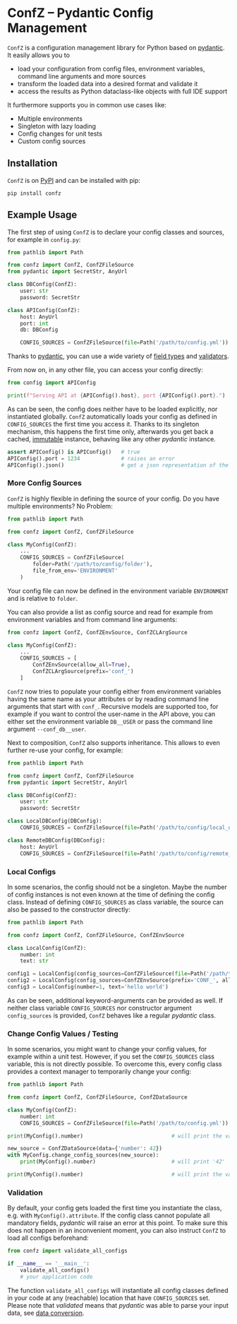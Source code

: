 # ConfZ – Pydantic Config Management

`ConfZ` is a configuration management library for Python based on [pydantic](https://pydantic-docs.helpmanual.io/).
It easily allows you to

* load your configuration from config files, environment variables, command line arguments and more sources
* transform the loaded data into a desired format and validate it
* access the results as Python dataclass-like objects with full IDE support

It furthermore supports you in common use cases like:

* Multiple environments
* Singleton with lazy loading
* Config changes for unit tests
* Custom config sources

## Installation

`ConfZ` is on [PyPI](https://pypi.org/project/confz/) and can be installed with pip:

```shell
pip install confz
```

## Example Usage

The first step of using `ConfZ` is to declare your config classes and sources, for example in `config.py`:

```python
from pathlib import Path

from confz import ConfZ, ConfZFileSource
from pydantic import SecretStr, AnyUrl

class DBConfig(ConfZ):
    user: str
    password: SecretStr

class APIConfig(ConfZ):
    host: AnyUrl
    port: int
    db: DBConfig

    CONFIG_SOURCES = ConfZFileSource(file=Path('/path/to/config.yml'))
```

Thanks to [pydantic](https://pydantic-docs.helpmanual.io/), you can use a wide variety of
[field types](https://pydantic-docs.helpmanual.io/usage/types/) and 
[validators](https://pydantic-docs.helpmanual.io/usage/validators/).

From now on, in any other file, you can access your config directly:

```python
from config import APIConfig

print(f"Serving API at {APIConfig().host}, port {APIConfig().port}.")
```

As can be seen, the config does neither have to be loaded explicitly, nor instantiated globally. `ConfZ` automatically loads
your config as defined in `CONFIG_SOURCES` the first time you access it. Thanks to its singleton mechanism, this
happens the first time only, afterwards you get back a cached,
[immutable](https://pydantic-docs.helpmanual.io/usage/models/#faux-immutability) instance, behaving like any other
_pydantic_ instance.

```python
assert APIConfig() is APIConfig()   # true
APIConfig().port = 1234             # raises an error
APIConfig().json()                  # get a json representation of the whole config
```

### More Config Sources

`ConfZ` is highly flexible in defining the source of your config. Do you have multiple environments? No Problem:

```python
from pathlib import Path

from confz import ConfZ, ConfZFileSource

class MyConfig(ConfZ):
    ...
    CONFIG_SOURCES = ConfZFileSource(
        folder=Path('/path/to/config/folder'),
        file_from_env='ENVIRONMENT'
    )
```

Your config file can now be defined in the environment variable `ENVIRONMENT` and is relative to `folder`.

You can also provide a list as config source and read for example from environment variables and from command line
arguments:

```python
from confz import ConfZ, ConfZEnvSource, ConfZCLArgSource

class MyConfig(ConfZ):
    ...
    CONFIG_SOURCES = [
        ConfZEnvSource(allow_all=True),
        ConfZCLArgSource(prefix='conf_')
    ]
```

`ConfZ` now tries to populate your config either from environment variables having the same name as your attributes or
by reading command line arguments that start with `conf_`. Recursive models are supported too, for example if you want
to control the user-name in the API above, you can either set the environment variable `DB__USER` or pass the command
line argument `--conf_db__user`.

Next to composition, `ConfZ` also supports inheritance. This allows to even further re-use your config, for example:

```python
from pathlib import Path

from confz import ConfZ, ConfZFileSource
from pydantic import SecretStr, AnyUrl

class DBConfig(ConfZ):
    user: str
    password: SecretStr

class LocalDBConfig(DBConfig):
    CONFIG_SOURCES = ConfZFileSource(file=Path('/path/to/config/local_db.yml'))

class RemoteDBConfig(DBConfig):
    host: AnyUrl
    CONFIG_SOURCES = ConfZFileSource(file=Path('/path/to/config/remote_db.yml'))
```

### Local Configs

In some scenarios, the config should not be a singleton. Maybe the number of config instances is not even known at 
the time of defining the config class. Instead of defining `CONFIG_SOURCES` as class variable, the source can also be
passed to the constructor directly:

```python
from pathlib import Path

from confz import ConfZ, ConfZFileSource, ConfZEnvSource

class LocalConfig(ConfZ):
    number: int
    text: str

config1 = LocalConfig(config_sources=ConfZFileSource(file=Path('/path/to/config.yml')))    
config2 = LocalConfig(config_sources=ConfZEnvSource(prefix='CONF_', allow=['text']), number=1)
config3 = LocalConfig(number=1, text='hello world')
```

As can be seen, additional keyword-arguments can be provided as well. If neither class variable `CONFIG_SOURCES` nor
constructor argument `config_sources` is provided, `ConfZ` behaves like a regular _pydantic_ class.

### Change Config Values / Testing

In some scenarios, you might want to change your config values, for example within a unit test. However, if you set the
`CONFIG_SOURCES` class variable, this is not directly possible. To overcome this, every config class provides a context
manager to temporarily change your config:

```python
from pathlib import Path

from confz import ConfZ, ConfZFileSource, ConfZDataSource

class MyConfig(ConfZ):
    number: int
    CONFIG_SOURCES = ConfZFileSource(file=Path('/path/to/config.yml'))

print(MyConfig().number)                            # will print the value from the config-file

new_source = ConfZDataSource(data={'number': 42})
with MyConfig.change_config_sources(new_source):
    print(MyConfig().number)                        # will print '42'

print(MyConfig().number)                            # will print the value from the config-file again
```

### Validation

By default, your config gets loaded the first time you instantiate the class, e.g. with `MyConfig().attribute`. If the
config class cannot populate all mandatory fields, _pydantic_ will raise an error at this point. To make sure this does
not happen in an inconvenient moment, you can also instruct `ConfZ` to load all configs beforehand:

```python
from confz import validate_all_configs

if __name__ == '__main__':
    validate_all_configs()
    # your application code
```

The function `validate_all_configs` will instantiate all config classes defined in your code at any (reachable)
location that have `CONFIG_SOURCES` set. Please note that _validated_ means that _pydantic_ was able to parse your
input data, see [data conversion](https://pydantic-docs.helpmanual.io/usage/models/#data-conversion).
